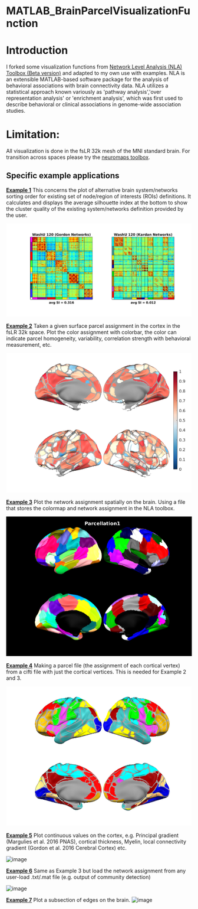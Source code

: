 # MATLAB_BrainParcelVisualizationFunction

# Introduction
I forked some visualization functions from [Network Level Analysis (NLA) Toolbox (Beta version)](https://github.com/mwheelock/Network-Level-Analysis) and adapted to my own use with examples. NLA is an extensible MATLAB-based software package for the analysis of behavioral associations with brain connectivity data. NLA utilizes a statistical approach known variously as 'pathway analysis','over representation analysis' or 'enrichment analysis', which was first used to describe behavioral or clinical associations in genome-wide association studies.

# Limitation: 
All visualization is done in the fsLR 32k mesh of the MNI standard brain. For transition across spaces please try the [neuromaps toolbox](https://github.com/netneurolab/neuromaps).

## Specific example applications
[**Example 1**](https://github.com/cindyhfls/MATLAB_BrainParcelVisualizationFunctions/blob/main/NLA%20visualizationfunctions/Example1_plot_FC_with_silhouette.m)
This concerns the plot of alternative brain system/networks sorting order for existing set of node/region of interests (ROIs) definitions. It calculates and displays the average silhouette index at the bottom to show the cluster quality of the existing system/networks definition provided by the user.

![image](https://github.com/cindyhfls/Network-Level-Analysis/blob/main/NLA%20visualizationfunctions/Example1.png)

[**Example 2**](https://github.com/cindyhfls/MATLAB_BrainParcelVisualizationFunctions/blob/main/NLA%20visualizationfunctions/Example2_plot_values_on_parcels.m)
Taken a given surface parcel assignment in the cortex in the fsLR 32k space. Plot the color assignment with colorbar, the color can indicate parcel homogeneity, variability, correlation strength with behavioral measurement, etc.

![image](https://github.com/cindyhfls/Network-Level-Analysis/blob/main/NLA%20visualizationfunctions/Example2.png)

[**Example 3**](https://github.com/cindyhfls/MATLAB_BrainParcelVisualizationFunctions/blob/main/NLA%20visualizationfunctions/Example3_plot_Network_per_parcel.m)
Plot the network assignment spatially on the brain. Using a file that stores the colormap and network assignment in the NLA toolbox.

![image](https://github.com/cindyhfls/Network-Level-Analysis/blob/main/NLA%20visualizationfunctions/Example3.png)

[**Example 4**](https://github.com/cindyhfls/MATLAB_BrainParcelVisualizationFunctions/blob/main/NLA%20visualizationfunctions/Example4_get_parcel_files.m)
Making a parcel file (the assignment of each cortical vertex) from a cifti file with just the cortical vertices. This is needed for Example 2 and 3.

![image](https://github.com/cindyhfls/Network-Level-Analysis/blob/main/NLA%20visualizationfunctions/Example4.png)

[**Example 5**](https://github.com/cindyhfls/MATLAB_BrainParcelVisualizationFunctions/blob/main/NLA%20visualizationfunctions/Example5_plot_continuous_values_on_surfacemesh.m)
Plot continuous values on the cortex, e.g. Principal gradient (Margulies et al. 2016 PNAS), cortical thickness, Myelin, local connectivity gradient (Gordon et al. 2016 Cerebral Cortex) etc.

![image](https://github.com/cindyhfls/Network-Level-Analysis/blob/main/NLA%20visualizationfunctions/Example5.png)

[**Example 6**](https://github.com/cindyhfls/MATLAB_BrainParcelVisualizationFunctions/blob/main/NLA%20visualizationfunctions/Example6_visualize_parcels_fromtxt.m)
Same as Example 3 but load the network assignment from any user-load .txt/.mat file (e.g. output of community detection)

![image](https://github.com/cindyhfls/Network-Level-Analysis/blob/main/NLA%20visualizationfunctions/Example6.png)

[**Example 7**](https://github.com/cindyhfls/MATLAB_BrainParcelVisualizationFunctions/blob/main/NLA%20visualizationfunctions/Example7_GlassBrain_plot.m)
Plot a subsection of edges on the brain.
![image](https://github.com/cindyhfls/Network-Level-Analysis/blob/main/NLA%20visualizationfunctions/Example7.png)
